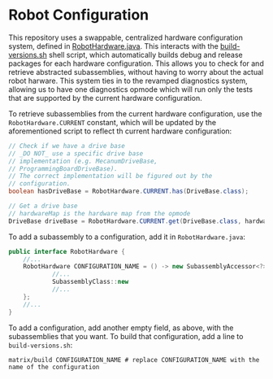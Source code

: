 # Robot Configuration
This repository uses a swappable, centralized hardware
configuration system, defined in 
[RobotHardware.java](../TeamCode/src/main/java/org/firstinspires/ftc/teamcode/util/RobotHardware.java).
This interacts with the [build-versions.sh](/build-versions.sh) shell script, which automatically builds debug and release packages for each hardware configuration.
This allows you to check for and retrieve abstracted subassemblies, without having to worry about the actual robot harware.
This system ties in to the revamped diagnostics system, allowing us to have one diagnostics opmode which will run only the tests that are supported by the current hardware configuration.

To retrieve subassemblies from the current hardware configuration, use the `RobotHardware.CURRENT` constant, which will be updated by the aforementioned script to reflect th current hardware configuration:
```java
// Check if we have a drive base
// _DO NOT_ use a specific drive base 
// implementation (e.g. MecanumDriveBase,
// ProgrammingBoardDriveBase).
// The correct implementation will be figured out by the
// configuration.
boolean hasDriveBase = RobotHardware.CURRENT.has(DriveBase.class);

// Get a drive base
// hardwareMap is the hardware map from the opmode
DriveBase driveBase = RobotHardware.CURRENT.get(DriveBase.class, hardwareMap);
```

To add a subassembly to a configuration, add it in `RobotHardware.java`:
```java
public interface RobotHardware {
    //...
    RobotHardware CONFIGURATION_NAME = () -> new SubassemblyAccessor<?>[] { // replace CONFIGURATION_NAME with the name of the configuration
            //...
            SubassemblyClass::new
            //...
    };
    //...
}
```

To add a configuration, add another empty field, as above, with the subassemblies that you want.
To build that configuration, add a line to `build-versions.sh`:
```shell
matrix/build CONFIGURATION_NAME # replace CONFIGURATION_NAME with the name of the configuration
```